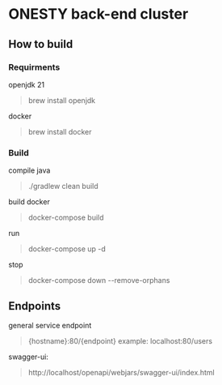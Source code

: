 # ONESTY back-end cluster

## How to build

### Requirments
openjdk 21
> brew install openjdk

docker
> brew install docker
### Build
compile java
> ./gradlew clean build

build docker
>docker-compose build

run
>docker-compose up -d

stop
>docker-compose down --remove-orphans

## Endpoints
general service endpoint
> {hostname}:80/{endpoint}
> example: localhost:80/users

swagger-ui:
>http://localhost/openapi/webjars/swagger-ui/index.html
